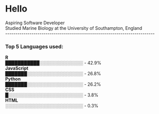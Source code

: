 # Hello

Aspiring Software Developer<br>
Studied Marine Biology at the University of Southampton, England<br>
--------------------------------------------------------------------------<br>
<!--START_SECTION:languages-->
### Top 5 Languages used:<br>
**R**<br>
███████████░░░░░░░░░░░░░░ - 42.9%<br>
**JavaScript**<br>
███████░░░░░░░░░░░░░░░░░░ - 26.8%<br>
**Python**<br>
███████░░░░░░░░░░░░░░░░░░ - 26.2%<br>
**CSS**<br>
█░░░░░░░░░░░░░░░░░░░░░░░░ - 3.8%<br>
**HTML**<br>
░░░░░░░░░░░░░░░░░░░░░░░░░ - 0.3%<br>

<!--END_SECTION:languages-->


<!--

Here are some ideas to get you started:

- 🔭 I’m currently working on ...
- 🌱 I’m currently learning ...
- 👯 I’m looking to collaborate on ...
- 🤔 I’m looking for help with ...
- 💬 Ask me about ...
- 📫 How to reach me: ...
- 😄 Pronouns: ...
- ⚡ Fun fact: ...
-->

<!-- Proudly created with GPRM ( https://gprm.itsvg.in ) -->
